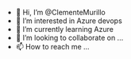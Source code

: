 - 👋 Hi, I’m @ClementeMurillo
- 👀 I’m interested in Azure devops
- 🌱 I’m currently learning Azure
- 💞️ I’m looking to collaborate on ...
- 📫 How to reach me ...

<!---
ClementeMurillo/ClementeMurillo is a ✨ special ✨ repository because its `README.md` (this file) appears on your GitHub profile.
You can click the Preview link to take a look at your changes.
--->
